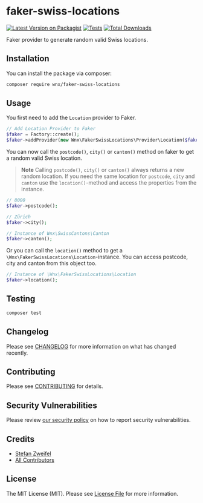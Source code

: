 # faker-swiss-locations

[![Latest Version on Packagist](https://img.shields.io/packagist/v/wnx/faker-swiss-locations.svg?style=flat-square)](https://packagist.org/packages/wnx/faker-swiss-locations)
[![Tests](https://github.com/stefanzweifel/faker-swiss-locations/actions/workflows/run-tests.yml/badge.svg?branch=main)](https://github.com/stefanzweifel/faker-swiss-locations/actions/workflows/run-tests.yml)
[![Total Downloads](https://img.shields.io/packagist/dt/wnx/faker-swiss-locations.svg?style=flat-square)](https://packagist.org/packages/wnx/faker-swiss-locations)

Faker provider to generate random valid Swiss locations.

## Installation

You can install the package via composer:

```bash
composer require wnx/faker-swiss-locations
```

## Usage

You first need to add the `Location` provider to Faker.

```php
// Add Location Provider to Faker
$faker = Factory::create();
$faker->addProvider(new Wnx\FakerSwissLocations\Provider\Location($faker));
```

You can now call the `postcode()`, `city()` or `canton()` method on faker to get a random valid Swiss location.

> **Note**
> Calling `postcode()`, `city()` or `canton()` always returns a new random location. If you need the same location for `postcode`, `city` and `canton` use the `location()`-method and access the properties from the instance.

```php
// 8000
$faker->postcode();

// Zürich
$faker->city();

// Instance of Wnx\SwissCantons\Canton
$faker->canton();
```

Or you can call the `location()` method to get a `\Wnx\FakerSwissLocations\Location`-instance. You can access postcode, city and canton from this object too.

```php
// Instance of \Wnx\FakerSwissLocations\Location
$faker->location();
```

## Testing

```bash
composer test
```

## Changelog

Please see [CHANGELOG](CHANGELOG.md) for more information on what has changed recently.

## Contributing

Please see [CONTRIBUTING](.github/CONTRIBUTING.md) for details.

## Security Vulnerabilities

Please review [our security policy](../../security/policy) on how to report security vulnerabilities.

## Credits

- [Stefan Zweifel](https://github.com/stefanzweifel)
- [All Contributors](../../contributors)

## License

The MIT License (MIT). Please see [License File](LICENSE.md) for more information.
